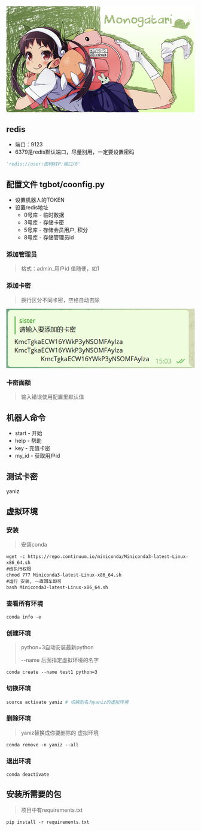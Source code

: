 
<div align="center">
    <img src="https://github.com/Yanizi/bot/blob/main/img/536083.png?raw=true">
</div>


## redis
- 端口：9123 
- 6379是redis默认端口，尽量别用，一定要设置密码
```python
'redis://user:密码@IP:端口/0'
```


## 配置文件 tgbot/coonfig.py
- 设置机器人的TOKEN
- 设置redis地址
  - 0号库 - 临时数据
  - 3号库  - 存储卡密
  - 5号库 - 存储会员用户, 积分
  - 8号库 - 存储管理员id



### 添加管理员

> 格式：admin_用户id  值随便，如1



### 添加卡密

> 换行区分不同卡密，空格自动去除

<div align="center">
    <img src="https://github.com/Yanizi/bot/blob/main/img/QQ%E6%88%AA%E5%9B%BE20220715150619.png?raw=true">
</div>




### 卡密面额

> 输入错误使用配置里默认值





## 机器人命令
- start - 开始
- help - 帮助
- key - 充值卡密
- my_id  - 获取用户id










## 测试卡密
yaniz





## 虚拟环境

### 安装

> 安装conda

```
wget -c https://repo.continuum.io/miniconda/Miniconda3-latest-Linux-x86_64.sh
#给执行权限
chmod 777 Miniconda3-latest-Linux-x86_64.sh 
#运行 安装, 一直回车即可
bash Miniconda3-latest-Linux-x86_64.sh 
```



### 查看所有环境

```
conda info -e
```



### 创建环境

> python=3自动安装最新python
>
>  --name 后面指定虚拟环境的名字

```
conda create --name test1 python=3
```



### 切换环境
```python
source activate yaniz # 切换到名为yaniz的虚拟环境
```



### 删除环境

> yaniz替换成你要删除的 虚拟环境

```
conda remove -n yaniz --all
```



### 退出环境

```
conda deactivate
```





## 安装所需要的包

> 项目中有requirements.txt

```
pip install -r requirements.txt
```

